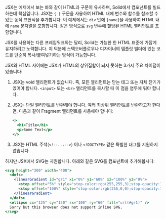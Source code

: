 JSX는 예제에서 보는 바와 같이 HTML과 구문이 유사하며, Solid에서 컴포넌트를 빌드하는데 핵심입니다.
JSX는 `{ }` 구문을 사용하여 HTML 내에 변수와 함수를 참조할 수 있는 동적 표현식을 추가합니다.
이 예제에서는 `div` 안에 `{name}`을 사용하여 HTML 내에 `name` 문자열을 포함합니다. 같은 방식으로 `svg` 변수에 할당된 HTML 엘리먼트를 포함합니다.

JSX를 사용하는 다른 프레임워크와는 달리, Solid는 가능한 한 HTML 표준에 가깝게 유지하려고 노력합니다. 이 덕분에 스택오버플로우나 디자이너의 템플릿 빌더에 있는 코드를 단순히 복사/붙여넣기하는 방식이 가능합니다.

JSX와 HTML 사이에는 JSX가 HTML의 상위집합이 되지 못하는 3가지 주요 차이점이 있습니다:
1. JSX는 void 엘리먼트가 없습니다. 즉, 모든 엘리먼트는 닫는 태그 또는 자체 닫기가 있어야 합니다. `<input>` 또는 `<br>` 엘리먼트를 복사할 때 이 점을 염두에 둬야 합니다.
2. JSX는 단일 엘리먼트를 반환해야 합니다. 여러 최상위 엘리먼트를 반환하고자 한다면, 다음과 같이 Fragment 엘리먼트를 사용해야 합니다:

   ```jsx
   <>
     <h1>Title</h1>
     <p>Some Text</p>
   </>
   ```
3. JSX는 HTML 주석(`<!--...-->`) 이나 `<!DOCTYPE>` 같은 특별한 태그를 지원하지 않습니다.

하지만 JSX에서 SVG는 지원합니다. 아래와 같은 SVG를 컴포넌트에 추가해봅시다:
```jsx
<svg height="300" width="400">
  <defs>
    <linearGradient id="gr1" x1="0%" y1="60%" x2="100%" y2="0%">
      <stop offset="5%" style="stop-color:rgb(255,255,3);stop-opacity:1" />
      <stop offset="100%" style="stop-color:rgb(255,0,0);stop-opacity:1" />
    </linearGradient>
  </defs>
  <ellipse cx="125" cy="150" rx="100" ry="60" fill="url(#gr1)" />
  Sorry but this browser does not support inline SVG.
</svg>
```
